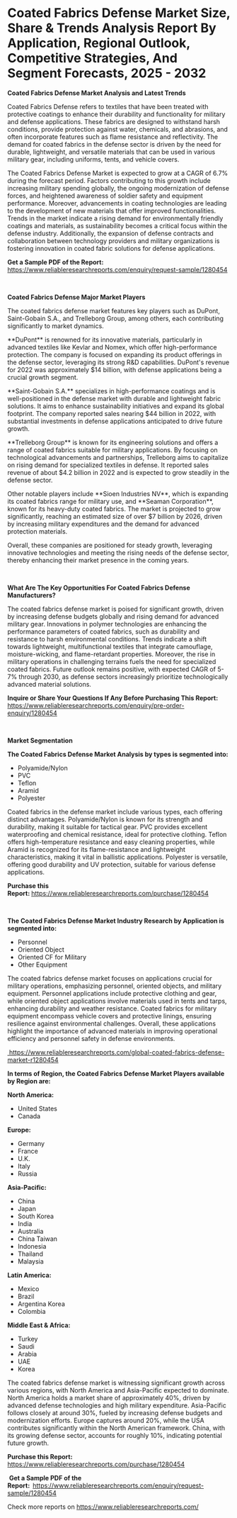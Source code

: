 <p><h1>Coated Fabrics Defense Market Size, Share & Trends Analysis Report By Application, Regional Outlook, Competitive Strategies, And Segment Forecasts, 2025 - 2032</h1></p><p><strong>Coated Fabrics Defense Market Analysis and Latest Trends</strong></p>
<p><p>Coated Fabrics Defense refers to textiles that have been treated with protective coatings to enhance their durability and functionality for military and defense applications. These fabrics are designed to withstand harsh conditions, provide protection against water, chemicals, and abrasions, and often incorporate features such as flame resistance and reflectivity. The demand for coated fabrics in the defense sector is driven by the need for durable, lightweight, and versatile materials that can be used in various military gear, including uniforms, tents, and vehicle covers.</p><p>The Coated Fabrics Defense Market is expected to grow at a CAGR of 6.7% during the forecast period. Factors contributing to this growth include increasing military spending globally, the ongoing modernization of defense forces, and heightened awareness of soldier safety and equipment performance. Moreover, advancements in coating technologies are leading to the development of new materials that offer improved functionalities. Trends in the market indicate a rising demand for environmentally friendly coatings and materials, as sustainability becomes a critical focus within the defense industry. Additionally, the expansion of defense contracts and collaboration between technology providers and military organizations is fostering innovation in coated fabric solutions for defense applications.</p></p>
<p><strong>Get a Sample PDF of the Report:&nbsp;</strong> <a href="https://www.reliableresearchreports.com/enquiry/request-sample/1280454?utm_campaign=2186&utm_medium=2&utm_source=Github&utm_content=ia&utm_term=24032025&utm_id=coated-fabrics-defense">https://www.reliableresearchreports.com/enquiry/request-sample/1280454</a></p>
<p>&nbsp;</p>
<p><strong>Coated Fabrics Defense Major Market Players</strong></p>
<p><p>The coated fabrics defense market features key players such as DuPont, Saint-Gobain S.A., and Trelleborg Group, among others, each contributing significantly to market dynamics. </p><p>**DuPont** is renowned for its innovative materials, particularly in advanced textiles like Kevlar and Nomex, which offer high-performance protection. The company is focused on expanding its product offerings in the defense sector, leveraging its strong R&D capabilities. DuPont's revenue for 2022 was approximately $14 billion, with defense applications being a crucial growth segment.</p><p>**Saint-Gobain S.A.** specializes in high-performance coatings and is well-positioned in the defense market with durable and lightweight fabric solutions. It aims to enhance sustainability initiatives and expand its global footprint. The company reported sales nearing $44 billion in 2022, with substantial investments in defense applications anticipated to drive future growth.</p><p>**Trelleborg Group** is known for its engineering solutions and offers a range of coated fabrics suitable for military applications. By focusing on technological advancements and partnerships, Trelleborg aims to capitalize on rising demand for specialized textiles in defense. It reported sales revenue of about $4.2 billion in 2022 and is expected to grow steadily in the defense sector.</p><p>Other notable players include **Sioen Industries NV**, which is expanding its coated fabrics range for military use, and **Seaman Corporation**, known for its heavy-duty coated fabrics. The market is projected to grow significantly, reaching an estimated size of over $7 billion by 2026, driven by increasing military expenditures and the demand for advanced protection materials.</p><p>Overall, these companies are positioned for steady growth, leveraging innovative technologies and meeting the rising needs of the defense sector, thereby enhancing their market presence in the coming years.</p></p>
<p>&nbsp;</p>
<p><strong>What Are The Key Opportunities For Coated Fabrics Defense Manufacturers?</strong></p>
<p><p>The coated fabrics defense market is poised for significant growth, driven by increasing defense budgets globally and rising demand for advanced military gear. Innovations in polymer technologies are enhancing the performance parameters of coated fabrics, such as durability and resistance to harsh environmental conditions. Trends indicate a shift towards lightweight, multifunctional textiles that integrate camouflage, moisture-wicking, and flame-retardant properties. Moreover, the rise in military operations in challenging terrains fuels the need for specialized coated fabrics. Future outlook remains positive, with expected CAGR of 5-7% through 2030, as defense sectors increasingly prioritize technologically advanced material solutions.</p></p>
<p><strong>Inquire or Share Your Questions If Any Before Purchasing This Report:</strong> <a href="https://www.reliableresearchreports.com/enquiry/pre-order-enquiry/1280454?utm_campaign=2186&utm_medium=2&utm_source=Github&utm_content=ia&utm_term=24032025&utm_id=coated-fabrics-defense">https://www.reliableresearchreports.com/enquiry/pre-order-enquiry/1280454</a></p>
<p>&nbsp;</p>
<p><strong>Market Segmentation</strong></p>
<p><strong>The Coated Fabrics Defense Market Analysis by types is segmented into:</strong></p>
<p><ul><li>Polyamide/Nylon</li><li>PVC</li><li>Teflon</li><li>Aramid</li><li>Polyester</li></ul></p>
<p><p>Coated fabrics in the defense market include various types, each offering distinct advantages. Polyamide/Nylon is known for its strength and durability, making it suitable for tactical gear. PVC provides excellent waterproofing and chemical resistance, ideal for protective clothing. Teflon offers high-temperature resistance and easy cleaning properties, while Aramid is recognized for its flame-resistance and lightweight characteristics, making it vital in ballistic applications. Polyester is versatile, offering good durability and UV protection, suitable for various defense applications.</p></p>
<p><strong>Purchase this Report:&nbsp;</strong><a href="https://www.reliableresearchreports.com/purchase/1280454?utm_campaign=2186&utm_medium=2&utm_source=Github&utm_content=ia&utm_term=24032025&utm_id=coated-fabrics-defense">https://www.reliableresearchreports.com/purchase/1280454</a></p>
<p>&nbsp;</p>
<p><strong>The Coated Fabrics Defense Market Industry Research by Application is segmented into:</strong></p>
<p><ul><li>Personnel</li><li>Oriented Object</li><li>Oriented CF for Military</li><li>Other Equipment</li></ul></p>
<p><p>The coated fabrics defense market focuses on applications crucial for military operations, emphasizing personnel, oriented objects, and military equipment. Personnel applications include protective clothing and gear, while oriented object applications involve materials used in tents and tarps, enhancing durability and weather resistance. Coated fabrics for military equipment encompass vehicle covers and protective linings, ensuring resilience against environmental challenges. Overall, these applications highlight the importance of advanced materials in improving operational efficiency and personnel safety in defense environments.</p></p>
<p><a href="https://www.reliableresearchreports.com/global-coated-fabrics-defense-market-r1280454?utm_campaign=2186&utm_medium=2&utm_source=Github&utm_content=ia&utm_term=24032025&utm_id=coated-fabrics-defense">&nbsp;https://www.reliableresearchreports.com/global-coated-fabrics-defense-market-r1280454</a></p>
<p><strong>In terms of Region, the Coated Fabrics Defense Market Players available by Region are:</strong></p>
<p>
    <p> <strong> North America: </strong>
        <ul>
            <li>United States</li>
            <li>Canada</li>
        </ul>
        </p> 
    <p> <strong> Europe: </strong>
        <ul>
            <li>Germany</li>
            <li>France</li>
            <li>U.K.</li>
            <li>Italy</li>
            <li>Russia</li>
        </ul>
        </p> 
    <p> <strong> Asia-Pacific: </strong>
        <ul>
            <li>China</li>
            <li>Japan</li>
            <li>South Korea</li>
            <li>India</li>
            <li>Australia</li>
            <li>China Taiwan</li>
            <li>Indonesia</li>
            <li>Thailand</li>
            <li>Malaysia</li>
        </ul>
        </p> 
    <p> <strong> Latin America: </strong>
        <ul>
            <li>Mexico</li>
            <li>Brazil</li>
            <li>Argentina Korea</li>
            <li>Colombia</li>
        </ul>
        </p> 
    <p> <strong> Middle East & Africa: </strong>
        <ul>
            <li>Turkey</li>
            <li>Saudi</li>
            <li>Arabia</li>
            <li>UAE</li>
            <li>Korea</li>
        </ul>
    </p>
    </p>
<p><p>The coated fabrics defense market is witnessing significant growth across various regions, with North America and Asia-Pacific expected to dominate. North America holds a market share of approximately 40%, driven by advanced defense technologies and high military expenditure. Asia-Pacific follows closely at around 30%, fueled by increasing defense budgets and modernization efforts. Europe captures around 20%, while the USA contributes significantly within the North American framework. China, with its growing defense sector, accounts for roughly 10%, indicating potential future growth.</p></p>
<p><strong>Purchase this Report: </strong><a href="https://www.reliableresearchreports.com/purchase/1280454?utm_campaign=2186&utm_medium=2&utm_source=Github&utm_content=ia&utm_term=24032025&utm_id=coated-fabrics-defense">https://www.reliableresearchreports.com/purchase/1280454</a></p>
<p>&nbsp;<strong>Get a Sample PDF of the Report:&nbsp;&nbsp;</strong><a href="https://www.reliableresearchreports.com/enquiry/request-sample/1280454?utm_campaign=2186&utm_medium=2&utm_source=Github&utm_content=ia&utm_term=24032025&utm_id=coated-fabrics-defense">https://www.reliableresearchreports.com/enquiry/request-sample/1280454</a></p>
<p><strong></strong></p>
<p>Check more reports on <a href="https://www.reliableresearchreports.com/?utm_campaign=2186&utm_medium=2&utm_source=Github&utm_content=ia&utm_term=24032025&utm_id=coated-fabrics-defense">https://www.reliableresearchreports.com/</a></p>